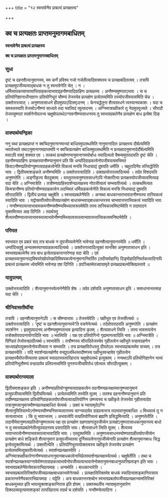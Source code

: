 +++
title = "१२ स्वभावेनैव प्राबल्यं प्रत्यक्षस्य"

+++


## क्व च प्रत्यक्षतः प्राप्तमनुमागमबाधितम्

**स्वभावेनैव प्राबल्यं प्रत्यक्षस्य**

**क्व च प्रत्यक्षतः प्राप्तमनुमागमबाधितम्**

### **सुधा**

दृष्टं च दहनशैत्यानुमानस्य, मम कर्णे प्रविश्य गजो गर्जतीत्यादिवाक्यस्य च प्रत्यक्षबदितत्वम् । तत्रापि प्रत्यक्षमुपजीव्यत्वाद्बाधकं न तु स्वभावेनेति चेत् । न । धर्मिव्यापकव्याप्यव्याप्तिग्राहकत्वाभावाद्दहनौष्ण्यादिग्राहिणः प्रत्यक्षस्य । अनौष्ण्यमुष्णताऽभावः । स च प्रतियोगिज्ञानाधीनज्ञानः प्रतियोगिभूतं चौष्ण्यं तेजस्येव प्रत्यक्षेण प्रत्येतव्यमिति तस्योपजीवयत्वमिति चेन्न । उक्तोत्तरत्वात् । अनुष्णतासाधने हीदमुपपा(दितम्)दनम् । केनचद्धेतुना शैत्यसाधने त्वस्यानवकाशः । यदा च समस्तस्यापि तेजसोऽनौष्ण्यं साध्यते तदा भवत्विदं व्युत्पादनम् । अग्निमात्रपक्षीकारे तु नेदमुपयुज्यते । सौरादौ तेजस्युष्णतां स्पर्शनेनोपलभ्य चक्षुषोपलब्धेऽग्नावनौष्ण्यसाधनस्य तु स्वभावप्रबलेनैव प्रत्यक्षेण बाध इत्येषा दिक् ।

### **वाक्यार्थचन्द्रिका**

ननु यथा प्रत्यक्षप्राप्तं न क्वचिदनुमानागमाभ्यां बाधितमुपलब्धमिति नानुमानादितः प्रत्यक्षस्य दौर्बल्यमिति भवतोच्यते तथाऽनुमानागमप्राप्तमपि न क्वचित्प्रत्यक्षेण बाधितमुपलब्धमिति न प्रत्यक्षादनुमानादेर्दौर्बल्यमिति मयाऽपि वक्तुं शक्यत एव । तत्कथं प्रत्यक्षेणाप्यनुमानागमयोर्बाधः स्यादित्यतो वैषम्यमुपपादयति दृष्टं चेति । दहनौष्ण्यग्राहिणः प्रत्यक्षस्यानौष्ण्यानुमानं प्रति किं धर्म्यादिग्राहकत्वेनोपजीवयत्वमभिमतं किंवाऽनौष्णप्रतियोग्युष्णत्वग्राहकत्वेनेति विकल्पं मनसि निधायाद्यं दूषयति धर्मीति । चक्षुरादिनैव तत्सिद्धेरिति भावः । द्वितीयमाशङ्कते अनौष्ण्यमिति ॥ उक्तोत्तरत्वादिति । उक्तप्रायोत्तरत्वादित्यर्थः । तदेव विशदयति अनुष्णतेति । अङ्गीकृत्य चैतदुक्तम् । वस्तुतस्त्वनुष्णतासाधनेऽपि नोक्तरीत्या प्रत्यक्षस्योपजीव्यत्वमित्याह यदा चेति ॥ अग्निमात्रेति । तत्रौष्ण्यग्राहिस्पार्शनप्रत्यक्षस्य नोपजीव्यत्वं सम्भवतीत्यर्थः । तत्कथमित्यतः किमत्रानौष्ण्य प्रतियोग्यौष्ण्यग्राहकत्वेन तदभिमतं धर्मिग्राहकत्वेनेति विकल्पं मनसि निधायाद्यं दूषयति सौरादाविति । द्वितीयं प्रत्याह चक्षुषेति ॥ स्वभावप्रबलेनैवेति । अन्यथा बाधकान्तराभावादनौष्ण्यस्य तात्त्विकत्वं स्यादिति भावः । यद्वोक्तरीत्योपजीव्यप्रत्यक्षेण बाधासम्भवाद्बाधकान्तरस्य चाभावात्तत्तात्त्विकत्वं स्यादिति भावः । नन्वौष्ण्यात्यन्ताभावामकमनौष्ण्यमौष्ण्यमिथ्यात्वरूपमेवेति तस्य तात्त्विकत्वमिष्टमेवेति न तदापादनं युक्तमित्यत आह दिगिति । तदर्थस्तु शैत्यस्यौष्ण्यात्यन्ताभावरूपत्वाभावेनौष्ण्यमिथ्यात्वरूपत्वाभावात्तत्तात्त्विकत्वमनिष्टमेवेति ।

### **परिमल**

स्वभावत एव प्रबलं सत् तत्र बाधकं न तूपजीव्यत्वेनेति भावेनाह दहनशैत्यानुमानस्येति ॥ धर्मीति । धर्म्यादिचतुर्षु अन्यतमस्याप्यग्राहकत्वादित्यर्थः । उक्तोत्तरत्वादित्युक्तं व्यनक्ति अनुष्णतासाधन इति । स्वभावप्राबल्येनैव तत्र बाध इत्येतत्प्रकारान्तरेणाह यदा चेति । एवं प्रत्यक्षस्यानुमानाद्यविषयरेखोपरेखादिविषयकत्वेनानुमानानिवर्तित (तदीयमोहानि) दिङ्मोहादिनिवर्तकत्वादिनापि प्राबल्यं प्रत्यक्षस्य ध्येयमिति भावेनाह एषा दिगिति । प्रपञ्चितमेतन्न्यायामृते प्रत्यक्षप्राबल्योक्तिप्रस्तावे ॥

### **यादुपत्यम्**

उक्तोत्तरत्वादिति । शैत्यानुमानस्येत्यनेनैवेति शेषः । तदेव दर्शयति अनुष्णतासाधन इति । समाधानान्तरमाह यदा चेति ।

### **श्रीनिवासतीर्थीया**

तत्रापि । दहनशैत्यानुमानेऽपि । स चौष्ण्याभावः ॥ तेजस्येवेति । पक्षीभूत एव तेजसीत्यर्थः ॥ उक्तोत्तरत्वादिति । ‘दृष्टं च दहनशैत्यानुमानस्ये’ति वचनेनेत्यर्थः । तदेवोपपादयति अनुष्णतेति । प्रत्यक्षेण स्पार्शनेन । इदमुपपादनम् अनौष्ण्यमुष्णताभाव इत्यादिना कृतम् । शैत्यसाधने त्विति । तस्य भावरूपत्वेन तत्रोक्तोपपादनायोगादिति भावः ॥ भवत्विति । पक्ष एव प्रतियोगिनो गृह्यमाणत्वादिति भावः ॥ अग्निमात्रेति । पिण्डितं तेजोवन्ह्यादीत्यर्थः॥ स्वभावेति । तत्रौष्णस्य सौरादितेजस्येव गृहीतत्वेन पक्षीभुते वन्हावग्रहणेन साध्यग्रहोपयुक्तत्वेनोपजीव्यता न सम्भवति । तत्र प्रत्यक्षविरोधस्तु दीयतेऽतः स्वभावप्राबल्यमेव वाच्यम् । तत्र प्रत्यक्षस्येति । यदि स्पार्शनप्रत्यक्षेणैव वन्ह्युपलब्धिस्तदौष्णस्य पक्षीभूतवन्हावेव गृहीतत्वेन प्रत्यक्षस्यैवोपजीव्यतया प्राबल्यं स्यादतस्तत्परिहाराय चक्षुषोपलब्धे इत्युक्तम् । नन्वथाऽपि प्रतियोगिज्ञानेन भाव्यं प्रतियोगिभूतौष्ण्यं वन्हादावेव प्रतिपत्तव्यमिति पुनरुपजीव्यविरोध एवेत्यतः सौरादीत्युक्तम् ।

### **वाक्यार्थरत्नमाला**

द्वितीयमाशङ्कत इति । अनौष्ण्याप्रतियोग्युष्ण्यत्वग्राहकत्वेन तदनौष्ण्यप्रत्यक्षस्यानुष्ण्त्वानुमानं प्रत्युपजीव्यत्वमिति द्वितीयमित्यर्थः । प्रत्येतव्यमिति तस्येति मूलम् । ततश्च दहनानौष्ण्यानुमानं प्रति तदौष्ण्यप्रत्यक्षस्य प्रतियोगिग्राहकतयोपजीव्यत्वात्प्रतियोगिन उष्ण्त्वस्य च पक्षीकृते तेजस्येव गृहीतत्वादेव तत्रानुष्ण्त्वानुमानमौष्ण्यप्रत्यक्षबाधितं चेत्यर्थः । उक्तं च न्यायामृतेऽग्नि शैत्यानुमितिसाम्येऽनोष्ण्यस्यौष्ण्यनिरूप्यत्वात्तस्य चाग्न्यादावेव ग्राह्यत्वात्तत्र तदभावानुमाबाधित ॥ मिथ्यात्वं तु न सत्यत्वाभावः । किं तु भावान्तरम् । अभावत्वेपि तत्प्रतियोगिसत्वं ब्रह्मणि प्रसिद्धमित्यादि । अनुष्णतेतीति । तदानीमेवानुष्णत्वप्रतियोग्युष्णत्वस्य पक्ष एव प्रत्यक्षेण ग्रहणाग्रणादुपजीव्येन प्रत्यक्षेऽनुष्णतासाधकानुमानस्य बाधो न तु स्वभावप्रबलेनेतीत्युपपादनस्य प्रसरादिति भावः। शैत्यसाधने त्विति मूलम् । शैत्यस्य भावान्तरत्वेनौष्ण्याभावरूपत्वाभावादिति भावः । एतदुक्तमिति । अनुष्णत्वसाधनस्योष्णताग्रहीतयोपजीव्येन प्रत्यक्षेण बाधे शङ्किते शैत्यानुमानं प्रत्युपजीव्यतया दुर्निरूपत्वेनानुपजीव्येनापि प्रत्यक्षेण शैत्यानुमानबाधः सिद्ध इत्येतदुक्तमित्यर्थः । उक्तरीत्येति । प्रतियोगिभूतस्योक्तत्वस्य पक्षीकृते तेजस्येव प्रत्यक्षेण प्रत्येतव्यमित्युक्तरीत्येत्यर्थः । स्पार्शनप्रत्यक्षस्येति । अग्निमात्रपक्षीकारेणानौष्ण्यसाधनानुमानबाधकत्वेनाभिप्रेतस्पार्शनप्रत्यक्षस्येत्यर्थः। चक्षुषेतीति । तथा च स्पार्शनप्रत्यक्षस्याग्नावेवोष्णताग्राहकत्वाभावेनोपजीव्यत्वाभावात्तेनोक्तानुमानबाधानुपपत्तिप्रसङ्ग इति भावः । स्वभावप्रबलेनैवेत्येवकाराभिप्रायमाह । अन्यथेति । बाधकान्तरेति । स्वभावप्रबलातिरिक्तोपजीव्यप्रत्यक्षबाधकाभावेनेत्यर्थः । प्रत्यक्षातिरिक्तमेव बाधकं स्यादित्याशङ्कानिरासाय प्रकारान्तरेणैवकाराभिप्रायमाह । यद्वेति । अत्र बाधकान्तरशब्देन स्वभावप्रबलोपजीव्यप्रत्यक्षाभ्यामतिरिक्तं बाधकमुच्यत इति भावत्युक्तशङ्कानिरास इति ज्ञेयम् । उक्तस्थलीय न्यायामृतानुसारेण दिक्पदव्यावृत्यामाशङ्कां तत्परिहाराय तदर्थं च दर्शयति । नन्वौष्ण्येत्यादिना ।

